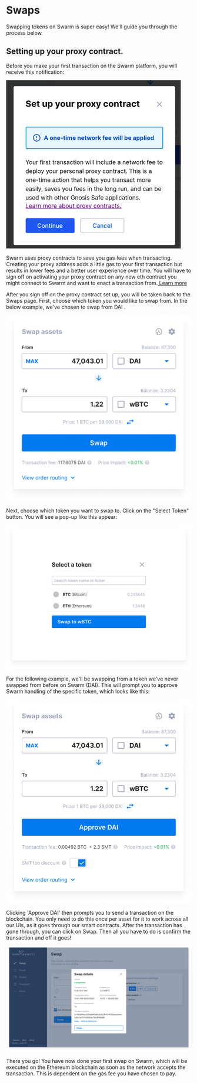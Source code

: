# Swaps

Swapping tokens on Swarm is super easy! We'll guide you through the process below.

## Setting up your proxy contract.

Before you make your first transaction on the Swarm platform, you will receive this notification:

![pop up that will appear during your first transaction.](<../.gitbook/assets/image (12).png>)

Swarm uses proxy contracts to save you gas fees when transacting. Creating your proxy address adds a little gas to your first transaction but results in lower fees and a better user experience over time. You will have to sign off on activating your proxy contract on any new eth contract you might connect to Swarm and want to enact a transaction from.[ Learn more](https://docs.swarm.markets/getting-started/faq#what-are-proxy-contracts-and-atomic-transactions)

After you sign off on the proxy contract set up, you will be taken back to the Swaps page. First, choose which token you would like to swap from. In the below example, we've chosen to swap from DAI .

![](<../.gitbook/assets/image (23).png>)

Next, choose which token you want to swap to. Click on the "Select Token" button. You will see a pop-up like this appear:

![](<../.gitbook/assets/image (1).png>)

For the following example, we'll be swapping from a token we've never swapped from before on Swarm (DAI). This will prompt you to approve Swarm handling of the specific token, which looks like this:

![](<../.gitbook/assets/image (19).png>)

Clicking 'Approve DAI' then prompts you to send a transaction on the blockchain. You only need to do this once per asset for it to work across all our UIs, as it goes through our smart contracts. After the transaction has gone through, you can click on Swap. Then all you have to do is confirm the transaction and off it goes!

![](<../.gitbook/assets/image (5).png>)

There you go! You have now done your first swap on Swarm, which will be executed on the Ethereum blockchain as soon as the network accepts the transaction. This is dependent on the gas fee you have chosen to pay.
